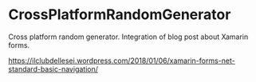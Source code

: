 # CrossPlatformRandomGenerator
Cross platform random generator. Integration of blog post about Xamarin forms.

https://ilclubdellesei.wordpress.com/2018/01/06/xamarin-forms-net-standard-basic-navigation/